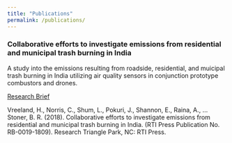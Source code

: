 ```yaml
---
title: "Publications"
permalink: /publications/
---
```


### Collaborative efforts to investigate emissions from residential and municipal trash burning in India

A study into the emissions resulting from roadside, residential, and muicipal trash burning in India utilizing air quality sensors in conjunction prototype combustors and drones.

[Research Brief](http://JayaPok.github.io/files/rti-pub.pdf)
 
Vreeland, H., Norris, C., Shum, L., Pokuri, J., Shannon, E., Raina, A., ... Stoner, B. R. (2018). Collaborative efforts to investigate emissions from residential and municipal trash burning in India. (RTI Press Publication No. RB-0019-1809). Research Triangle Park, NC: RTI Press.
